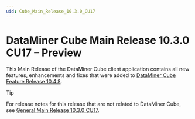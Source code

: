 ```yaml
---
uid: Cube_Main_Release_10.3.0_CU17
---
```


# DataMiner Cube Main Release 10.3.0 CU17 – Preview

This Main Release of the DataMiner Cube client application contains all new features, enhancements and fixes that were added to [DataMiner Cube Feature Release 10.4.8](xref:Cube_Feature_Release_10.4.8).

> [!TIP]
> For release notes for this release that are not related to DataMiner Cube, see [General Main Release 10.3.0 CU17](xref:General_Main_Release_10.3.0_CU17).
